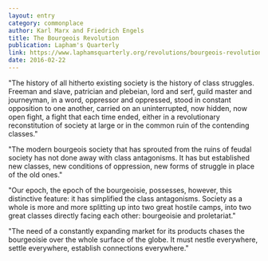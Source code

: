 ```yaml
---
layout: entry
category: commonplace
author: Karl Marx and Friedrich Engels
title: The Bourgeois Revolution
publication: Lapham's Quarterly
link: https://www.laphamsquarterly.org/revolutions/bourgeois-revolution
date: 2016-02-22
---
```


"The history of all hitherto existing society is the history of class struggles. Freeman and slave, patrician and plebeian, lord and serf, guild master and journeyman, in a word, oppressor and oppressed, stood in constant opposition to one another, carried on an uninterrupted, now hidden, now open fight, a fight that each time ended, either in a revolutionary reconstitution of society at large or in the common ruin of the contending classes."

"The modern bourgeois society that has sprouted from the ruins of feudal society has not done away with class antagonisms. It has but established new classes, new conditions of oppression, new forms of struggle in place of the old ones."

"Our epoch, the epoch of the bourgeoisie, possesses, however, this distinctive feature: it has simplified the class antagonisms. Society as a whole is more and more splitting up into two great hostile camps, into two great classes directly facing each other: bourgeoisie and proletariat."

"The need of a constantly expanding market for its products chases the bourgeoisie over the whole surface of the globe. It must nestle everywhere, settle everywhere, establish connections everywhere."


